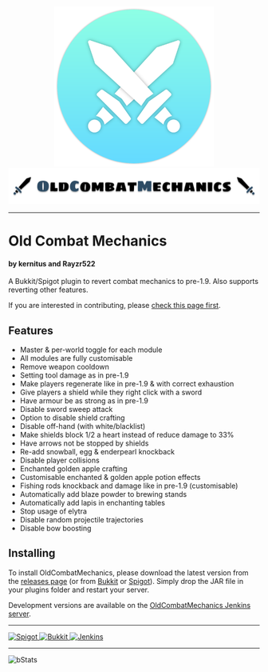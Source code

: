 <p align="center">
<img src="res/ocm-icon.png" width=320>
<img src="res/ocm-banner.png" width=1000>
</p>

<hr/>

# Old Combat Mechanics
#### by kernitus and Rayzr522
A Bukkit/Spigot plugin to revert combat mechanics to pre-1.9. Also supports reverting other features.

If you are interested in contributing, please [check this page first](.github/CONTRIBUTING.md).

## Features
- Master & per-world toggle for each module
- All modules are fully customisable
- Remove weapon cooldown
- Setting tool damage as in pre-1.9
- Make players regenerate like in pre-1.9 & with correct exhaustion
- Give players a shield while they right click with a sword
- Have armour be as strong as in pre-1.9
- Disable sword sweep attack
- Option to disable shield crafting
- Disable off-hand (with white/blacklist)
- Make shields block 1/2 a heart instead of reduce damage to 33%
- Have arrows not be stopped by shields
- Re-add snowball, egg & enderpearl knockback
- Disable player collisions
- Enchanted golden apple crafting
- Customisable enchanted & golden apple potion effects
- Fishing rods knockback and damage like in pre-1.9 (customisable)
- Automatically add blaze powder to brewing stands
- Automatically add lapis in enchanting tables
- Stop usage of elytra
- Disable random projectile trajectories
- Disable bow boosting

## Installing
To install OldCombatMechanics, please download the latest version from the [releases page](https://github.com/kernitus/BukkitOldCombatMechanics/releases) (or from [Bukkit](http://dev.bukkit.org/bukkit-plugins/oldcombatmechanics/) or [Spigot](https://www.spigotmc.org/resources/oldcombatmechanics.19510/)). Simply drop the JAR file in your plugins folder and restart your server.

Development versions are available on the [OldCombatMechanics Jenkins server](https://jenkinsgvl-jenkins-gvl.1d35.starter-us-east-1.openshiftapps.com/job/OldCombatMechanics).

<hr/>

<a href="https://www.spigotmc.org/resources/oldcombatmechanics.19510/">
    <img src="https://media-elerium.cursecdn.com/attachments/202/435/spigot.png" alt="Spigot" height="100">
</a>
<a href="http://dev.bukkit.org/bukkit-plugins/oldcombatmechanics/">
    <img src="https://media-elerium.cursecdn.com/attachments/202/436/bukkit.png" alt="Bukkit" height="100">
</a>
<a href="http://ci.rayzr.tech/job/OldCombatMechanics/">
    <img src="https://media-elerium.cursecdn.com/attachments/202/434/jenkins.png" alt="Jenkins" height="100">
</a>

<hr/>

![bStats](https://bstats.org/signatures/Bukkit/OldCombatMechanics.svg)
